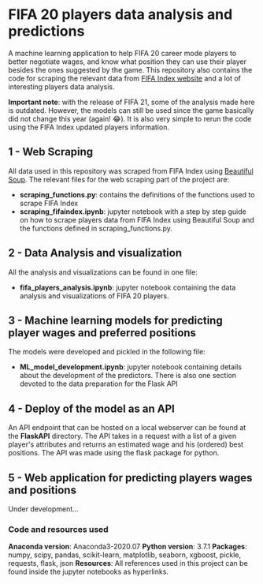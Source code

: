 # FIFA 20 players data analysis and predictions

A machine learning application to help FIFA 20 career mode players to better negotiate wages, and know what position they can use their player besides the ones suggested by the game. This repository also contains the code for scraping the relevant data from [FIFA Index website](https://www.fifaindex.com/) and a lot of interesting players data analysis.

**Important note**: with the release of FIFA 21, some of the analysis made here is outdated. However, the models can still be used since the game basically did not change this year (again! :joy:). It is also very simple to rerun the code using the FIFA Index updated players information.

## 1 - Web Scraping

All data used in this repository was scraped from FIFA Index using [Beautiful Soup](https://www.crummy.com/software/BeautifulSoup/bs4/doc/). The relevant files for the web scraping part of the project are:

- **scraping_functions.py**: contains the definitions of the functions used to scrape FIFA Index
- **scraping_fifaindex.ipynb**: jupyter notebook with a step by step guide on how to scrape players data from FIFA Index using Beautiful Soup and the functions defined in scraping_functions.py.

## 2 - Data Analysis and visualization

All the analysis and visualizations can be found in one file:

- **fifa_players_analysis.ipynb**: jupyter notebook containing the data analysis and visualizations of FIFA 20 players.

## 3 - Machine learning models for predicting player wages and preferred positions

The models were developed and pickled in the following file:

- **ML_model_development.ipynb**: jupyter notebook containing details about the development of the predictors. There is also one section devoted to the data preparation for the Flask API

## 4 - Deploy of the model as an API

An API endpoint that can be hosted on a local webserver can be found at the **FlaskAPI** directory. The API takes in a request with a list of a given player's attributes and returns an estimated wage and his (ordered) best positions. The API was made using the flask package for python.

## 5 - Web application for predicting players wages and positions

Under development...

### Code and resources used

**Anaconda version**: Anaconda3-2020.07
**Python version**: 3.7.1
**Packages**: numpy, scipy, pandas, scikit-learn, matplotlib, seaborn, xgboost, pickle, requests, flask, json
**Resources**: All references used in this project can be found inside the jupyter notebooks as hyperlinks.
